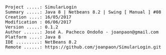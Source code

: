 <pre>

Project .....: SimularLogin
Summary .....: Java 8 | Netbeans 8.2 | Swing [ Manual ] #08
Creation ....: 16/05/2017
Modification : 06/06/2017
Version .....: 0.1.2
Author ......: José A. Pacheco Ondoño - joanpaon@gmail.com
Platform ....: Java 8
IDE .........: NetBeans 8.2
Remote ......: https://github.com/joanpaon/SimularLogin.git

</pre>

